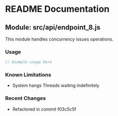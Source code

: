# README Documentation

## Module: src/api/endpoint_8.js

This module handles concurrency issues operations.

### Usage

```java
// Example usage here
```

### Known Limitations

- System hangs Threads waiting indefinitely

### Recent Changes

- Refactored in commit f03c5c5f
